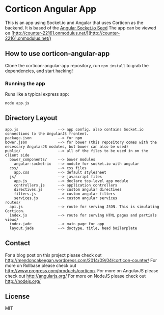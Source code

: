 # Corticon Angular App

This is an app using Socket.io and Angular that uses Corticon as the backend. It is based of the [Angular Socket.io Seed](https://github.com/btford/angular-socket-io-seed)
The app can be viewed on [http://counter-22161.onmodulus.net/](http://counter-22161.onmodulus.net/)

## How to use corticon-angular-app

Clone the corticon-angular-app repository, run `npm install` to grab the dependencies, and start hacking!

### Running the app

Runs like a typical express app:

    node app.js

## Directory Layout
    
    app.js                  --> app config. also contains Socket.io connections to the AngularJS frontent.
    package.json            --> for npm
    bower.json              --> for bower (this repository comes with the necessary AngularJS modules, but bower can also be used)
    public/                 --> all of the files to be used in on the client side
      bower_components/     --> bower modules
        angular-socket-io   --> module for socket.io with angular
      css/                  --> css files
        app.css             --> default stylesheet
      js/                   --> javascript files
        app.js              --> declare top-level app module
        controllers.js      --> application controllers
        directives.js       --> custom angular directives
        filters.js          --> custom angular filters
        services.js         --> custom angular services
    routes/
      api.js                --> route for serving JSON. This is simulating Corticon.
      index.js              --> route for serving HTML pages and partials
    views/
      index.jade            --> main page for app
      layout.jade           --> doctype, title, head boilerplate

## Contact

For a blog post on this project please check out http://mendoncakeegan.wordpress.com/2014/09/04/corticon-counter/
For more on Rollbase please check out http://www.progress.com/products/corticon.
For more on AngularJS please check out http://angularjs.org/
For more on NodeJS please check out http://nodejs.org/

## License

MIT